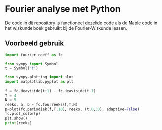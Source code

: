 # Fourier analyse met Python

De code in dit repository is functioneel dezelfde code als de Maple code in het
wiskunde boek gebruikt bij de Fourier-Wiskunde lessen.

##  Voorbeeld gebruik

```python
import fourier_coeff as fc

from sympy import Symbol
t = Symbol('t')

from sympy.plotting import plot
import matplotlib.pyplot as plt
    
f = fc.Heaviside(t+1) - fc.Heaviside(t-1)
T = 4 
N = 5
reeks, a, b = fc.fourreeks(f,T,N)
p=plot(fc.periodiek(f,T,10), reeks, (t,0,10), adaptive=False)
fc.plot_color(p)
plt.show()
print(reeks)
```

